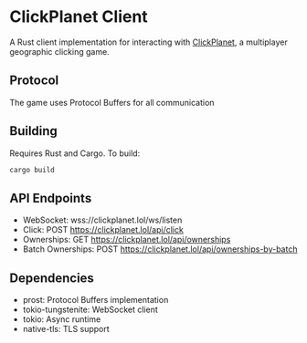 # ClickPlanet Client

A Rust client implementation for interacting with [ClickPlanet](https://clickplanet.lol), a multiplayer geographic clicking game.

## Protocol

The game uses Protocol Buffers for all communication

## Building

Requires Rust and Cargo. To build:

```bash
cargo build
```

## API Endpoints

- WebSocket: wss://clickplanet.lol/ws/listen
- Click: POST https://clickplanet.lol/api/click
- Ownerships: GET https://clickplanet.lol/api/ownerships
- Batch Ownerships: POST https://clickplanet.lol/api/ownerships-by-batch

## Dependencies

- prost: Protocol Buffers implementation
- tokio-tungstenite: WebSocket client
- tokio: Async runtime
- native-tls: TLS support